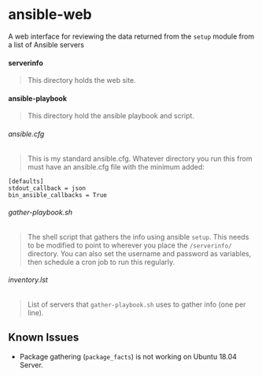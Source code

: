 # ansible-web
A web interface for reviewing the data returned from the `setup` module from a list of Ansible servers

#### serverinfo
>This directory holds the web site.

#### ansible-playbook
>This directory hold the ansible playbook and script.

###### ansible.cfg

>This is my standard ansible.cfg. Whatever directory you run this from must have an ansible.cfg file with the minimum added:

```
[defaults]
stdout_callback = json
bin_ansible_callbacks = True
```

###### gather-playbook.sh
>The shell script that gathers the info using ansible `setup`. This needs to be modified to point to wherever you place the `/serverinfo/` directory. You can also set the username and password as variables, then schedule a cron job to run this regularly.

###### inventory.lst
>List of servers that `gather-playbook.sh` uses to gather info (one per line).

## Known Issues
 - Package gathering (`package_facts`) is not working on Ubuntu 18.04 Server.

